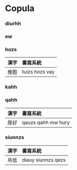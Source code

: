 # Copula

### diurhh

### ew

### hozs

| 漢字 | 書寫系統 |
| :--- | :--- |
| 推飽 | tuizs hozs vay |

### kahh

### qahh

| 漢字 | 書寫系統 |
| :--- | :--- |
| 厚好 | qauzs qahh mw hury |

### siunnzs

| 漢字 | 書寫系統 |
| :--- | :--- |
| 吊低 | diauy siunnzs qezs |


